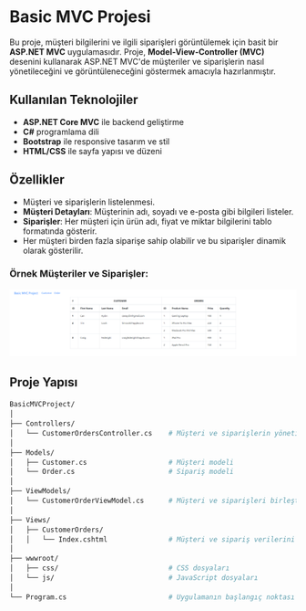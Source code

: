 # Basic MVC Projesi

Bu proje, müşteri bilgilerini ve ilgili siparişleri görüntülemek için basit bir **ASP.NET MVC** uygulamasıdır. Proje, **Model-View-Controller (MVC)** desenini kullanarak ASP.NET MVC'de müşteriler ve siparişlerin nasıl yönetileceğini ve görüntüleneceğini göstermek amacıyla hazırlanmıştır.

## Kullanılan Teknolojiler

- **ASP.NET Core MVC** ile backend geliştirme
- **C#** programlama dili
- **Bootstrap** ile responsive tasarım ve stil
- **HTML/CSS** ile sayfa yapısı ve düzeni

## Özellikler

- Müşteri ve siparişlerin listelenmesi.
- **Müşteri Detayları**: Müşterinin adı, soyadı ve e-posta gibi bilgileri listeler.
- **Siparişler**: Her müşteri için ürün adı, fiyat ve miktar bilgilerini tablo formatında gösterir.
- Her müşteri birden fazla siparişe sahip olabilir ve bu siparişler dinamik olarak gösterilir.

### Örnek Müşteriler ve Siparişler:
![alt text](img/Customer_Order.png)


## Proje Yapısı

```bash
BasicMVCProject/
│
├── Controllers/
│   └── CustomerOrdersController.cs    # Müşteri ve siparişlerin yönetimi için controller
│
├── Models/
│   ├── Customer.cs                    # Müşteri modeli
│   └── Order.cs                       # Sipariş modeli
│
├── ViewModels/
│   └── CustomerOrderViewModel.cs      # Müşteri ve siparişleri birleştiren ViewModel
│
├── Views/
│   ├── CustomerOrders/
│   │   └── Index.cshtml               # Müşteri ve sipariş verilerini gösteren view
│
├── wwwroot/
│   ├── css/                           # CSS dosyaları
│   └── js/                            # JavaScript dosyaları
│
└── Program.cs                         # Uygulamanın başlangıç noktası
